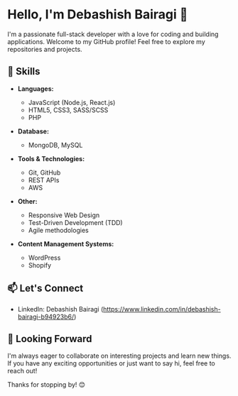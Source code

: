 # Hello, I'm Debashish Bairagi 👋

I'm a passionate full-stack developer with a love for coding and building applications. Welcome to my GitHub profile! Feel free to explore my repositories and projects.

## 🔧 Skills

- **Languages:**
  - JavaScript (Node.js, React.js)
  - HTML5, CSS3, SASS/SCSS
  - PHP
  
- **Database:**
  - MongoDB, MySQL

- **Tools & Technologies:**
  - Git, GitHub
  - REST APIs
  - AWS

- **Other:**
  - Responsive Web Design
  - Test-Driven Development (TDD)
  - Agile methodologies
 
- **Content Management Systems:**
  - WordPress
  - Shopify

<!-- 
## 🌐 Projects

Here are some projects that I'm proud of:

1. [Project Name 1](link-to-project-1): Short description of the project.

2. [Project Name 2](link-to-project-2): Short description of the project.

3. [Project Name 3](link-to-project-3): Short description of the project.

Feel free to explore my repositories for more!


## 📈 GitHub Stats

[![My GitHub Stats](https://github-readme-stats.vercel.app/api?username=your-username&show_icons=true&count_private=true&theme=radical)](https://github.com/your-username)

-->

## 📫 Let's Connect

- LinkedIn: Debashish Bairagi (https://www.linkedin.com/in/debashish-bairagi-b94923b6/)

## 🚀 Looking Forward

I'm always eager to collaborate on interesting projects and learn new things. If you have any exciting opportunities or just want to say hi, feel free to reach out!

Thanks for stopping by! 😊
